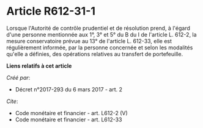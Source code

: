 # Article R612-31-1

Lorsque l'Autorité de contrôle prudentiel et de résolution prend, à l'égard d'une personne mentionnée aux 1°, 3° et 5° du B
du I de l'article L. 612-2, la mesure conservatoire prévue au 13° de l'article L. 612-33, elle est régulièrement informée,
par la personne concernée et selon les modalités qu'elle a définies, des opérations relatives au transfert de portefeuille.

**Liens relatifs à cet article**

_Créé par_:

  - Décret n°2017-293 du 6 mars 2017 - art. 2

_Cite_:

  - Code monétaire et financier - art. L612-2 (V)
  - Code monétaire et financier - art. L612-33
